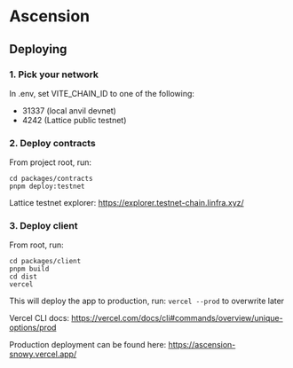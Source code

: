 # Ascension

## Deploying 
### 1. Pick your network
In .env, set VITE_CHAIN_ID to one of the following:
- 31337 (local anvil devnet) 
- 4242 (Lattice public testnet)

### 2. Deploy contracts
From project root, run:
```
cd packages/contracts 
pnpm deploy:testnet
```
Lattice testnet explorer: https://explorer.testnet-chain.linfra.xyz/

### 3. Deploy client
From root, run:
```
cd packages/client
pnpm build
cd dist
vercel
```
This will deploy the app to production, run: ```vercel --prod``` to overwrite later

Vercel CLI docs: https://vercel.com/docs/cli#commands/overview/unique-options/prod

Production deployment can be found here: https://ascension-snowy.vercel.app/